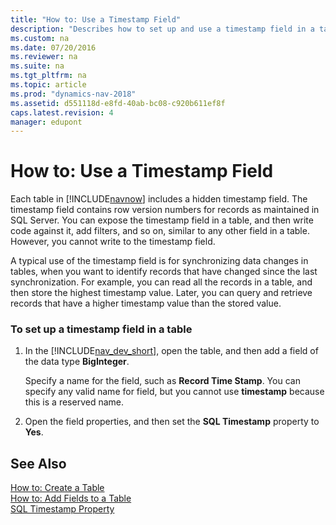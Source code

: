 ```yaml
---
title: "How to: Use a Timestamp Field"
description: "Describes how to set up and use a timestamp field in a table."
ms.custom: na
ms.date: 07/20/2016
ms.reviewer: na
ms.suite: na
ms.tgt_pltfrm: na
ms.topic: article
ms.prod: "dynamics-nav-2018"
ms.assetid: d551118d-e8fd-40ab-bc08-c920b611ef8f
caps.latest.revision: 4
manager: edupont
---
```

# How to: Use a Timestamp Field
Each table in [!INCLUDE[navnow](includes/navnow_md.md)] includes a hidden timestamp field. The timestamp field contains row version numbers for records as maintained in SQL Server. You can expose the timestamp field in a table, and then write code against it, add filters, and so on, similar to any other field in a table. However, you cannot write to the timestamp field.  
  
 A typical use of the timestamp field is for synchronizing data changes in tables, when you want to identify records that have changed since the last synchronization. For example, you can read all the records in a table, and then store the highest timestamp value. Later, you can query and retrieve records that have a higher timestamp value than the stored value.  
  
### To set up a timestamp field in a table  
  
1.  In the [!INCLUDE[nav_dev_short](includes/nav_dev_short_md.md)], open the table, and then add a field of the data type **BigInteger**.  
  
     Specify a name for the field, such as **Record Time Stamp**. You can specify any valid name for field, but you cannot use **timestamp** because this is a reserved name.  
  
2.  Open the field properties, and then set the **SQL Timestamp** property to **Yes**.  
  
## See Also  
 [How to: Create a Table](How-to--Create-a-Table.md)   
 [How to: Add Fields to a Table](How-to--Add-Fields-to-a-Table.md)   
 [SQL Timestamp Property](SQL-Timestamp-Property.md)